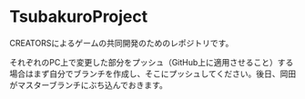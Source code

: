 ﻿# TsubakuroProject
CREATORSによるゲームの共同開発のためのレポジトリです。

それぞれのPC上で変更した部分をプッシュ（GitHub上に適用させること）する場合はまず自分でブランチを作成し、そこにプッシュしてください。後日、岡田がマスターブランチにぶち込んでおきます。
